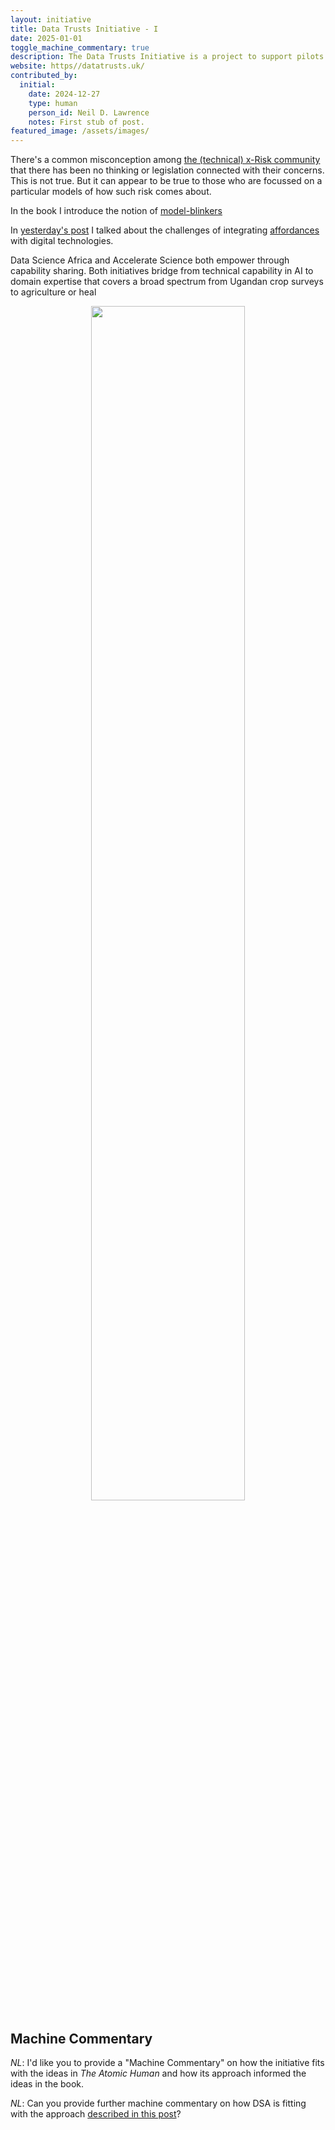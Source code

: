 ```yaml
---
layout: initiative
title: Data Trusts Initiative - I
date: 2025-01-01
toggle_machine_commentary: true
description: The Data Trusts Initiative is a project to support pilots in understanding the challenges associated with creating data trusts.
website: https//datatrusts.uk/
contributed_by:
  initial:
    date: 2024-12-27
    type: human
    person_id: Neil D. Lawrence
    notes: First stub of post.
featured_image: /assets/images/
---
```


There's a common misconception among [the (technical) x-Risk community](https://en.wikipedia.org/wiki/Existential_risk_from_artificial_intelligence) that there has been no thinking or legislation connected with their concerns. This is not true. But it can appear to be true to those who are focussed on a particular models of how such risk comes about.

In the book I introduce the notion of [model-blinkers](/themes/model-blinkers/)

In [yesterday's post](/reflections/bridging-from-domain-experts-to-ai-capability/) I talked about the challenges of integrating [affordances](/themes/affordances) with digital technologies.

Data Science Africa and Accelerate Science both empower through capability sharing. Both initiatives bridge from technical capability in AI to domain expertise that covers a broad spectrum from Ugandan crop surveys to  agriculture or heal

<center>
<image src="/assets/images/" width="70%"/>

<i></i>
</center>


<div class="machine-commentary" markdown=1>

## Machine Commentary

*NL*: I'd like you to provide a "Machine Commentary" on how the initiative fits with the ideas in *The Atomic Human* and how its approach informed the ideas in the book.


*NL*: Can you provide further machine commentary on how DSA is fitting with the approach [described in this post](/reflections/purpose-people-projects-principles-process/)?

</div>
